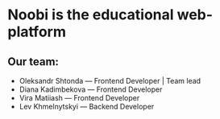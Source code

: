 # Noobi is the educational web-platform

## Our team:
  - Oleksandr Shtonda — Frontend Developer | Team lead
  - Diana Kadimbekova — Frontend Developer
  - Vira Matiiash — Frontend Developer
  - Lev Khmelnytskyi — Backend Developer
